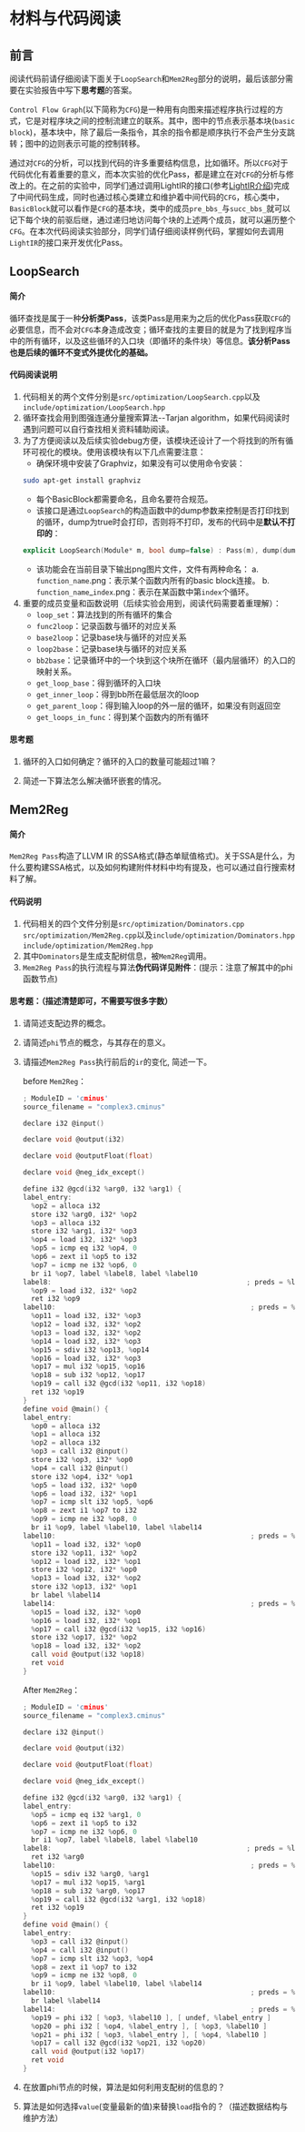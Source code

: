 # 材料与代码阅读

## 前言
阅读代码前请仔细阅读下面关于`LoopSearch`和`Mem2Reg`部分的说明，最后该部分需要在实验报告中写下**思考题**的答案。

`Control Flow Graph`(以下简称为`CFG`)是一种用有向图来描述程序执行过程的方式，它是对程序块之间的控制流建立的联系。其中，图中的节点表示基本块(`basic block`)，基本块中，除了最后一条指令，其余的指令都是顺序执行不会产生分支跳转；图中的边则表示可能的控制转移。


通过对`CFG`的分析，可以找到代码的许多重要结构信息，比如循环。所以`CFG`对于代码优化有着重要的意义，而本次实验的优化Pass，都是建立在对`CFG`的分析与修改上的。在之前的实验中，同学们通过调用LightIR的接口(参考[LightIR介绍](../common/LightIR.md))完成了中间代码生成，同时也通过核心类建立和维护着中间代码的`CFG`，核心类中，`BasicBlock`就可以看作是`CFG`的基本块，类中的成员`pre_bbs_`与`succ_bbs_`就可以记下每个块的前驱后继，通过递归地访问每个块的上述两个成员，就可以遍历整个`CFG`。在本次代码阅读实验部分，同学们请仔细阅读样例代码，掌握如何去调用`LightIR`的接口来开发优化Pass。



## LoopSearch
#### 简介
循环查找是属于一种**分析类Pass**，该类Pass是用来为之后的优化Pass获取`CFG`的必要信息，而不会对`CFG`本身造成改变；循环查找的主要目的就是为了找到程序当中的所有循环，以及这些循环的入口块（即循环的条件块）等信息。**该分析Pass也是后续的循环不变式外提优化的基础。**
#### 代码阅读说明
1. 代码相关的两个文件分别是`src/optimization/LoopSearch.cpp`以及`include/optimization/LoopSearch.hpp`
2. 循环查找会用到图强连通分量搜索算法--Tarjan algorithm，如果代码阅读时遇到问题可以自行查找相关资料辅助阅读。
3. 为了方便阅读以及后续实验debug方便，该模块还设计了一个将找到的所有循环可视化的模块。使用该模块有以下几点需要注意：
    * 确保环境中安装了Graphviz，如果没有可以使用命令安装：
    ```bash
    sudo apt-get install graphviz
    ```
    * 每个BasicBlock都需要命名，且命名要符合规范。
    * 该接口是通过`LoopSearch`的构造函数中的dump参数来控制是否打印找到的循环，dump为true时会打印，否则将不打印，发布的代码中是**默认不打印的**：
    ```cpp
    explicit LoopSearch(Module* m, bool dump=false) : Pass(m), dump(dump){}
    ```
    * 该功能会在当前目录下输出png图片文件，文件有两种命名：
        a. `function_name`.png：表示某个函数内所有的basic block连接。
        b. `function_name`_`index`.png：表示在某函数中第`index`个循环。
4. 重要的成员变量和函数说明（后续实验会用到，阅读代码需要着重理解）：
    * `loop_set`：算法找到的所有循环的集合
    * `func2loop`：记录函数与循环的对应关系
    * `base2loop`：记录base块与循环的对应关系
    * `loop2base`：记录base块与循环的对应关系
    * `bb2base`：记录循环中的一个块到这个块所在循环（最内层循环）的入口的映射关系。
    * `get_loop_base`：得到循环的入口块
    * `get_inner_loop`：得到bb所在最低层次的loop 
    * `get_parent_loop`：得到输入loop的外一层的循环，如果没有则返回空
    * `get_loops_in_func`：得到某个函数内的所有循环


#### 思考题
1. 循环的入口如何确定？循环的入口的数量可能超过1嘛？

2. 简述一下算法怎么解决循环嵌套的情况。

   


## Mem2Reg

#### 简介

`Mem2Reg Pass`构造了LLVM IR 的SSA格式(静态单赋值格式)。关于SSA是什么，为什么要构建SSA格式，以及如何构建附件材料中均有提及，也可以通过自行搜索材料了解。

#### 代码说明

1. 代码相关的四个文件分别是`src/optimization/Dominators.cpp` `src/optimization/Mem2Reg.cpp`以及`include/optimization/Dominators.hpp` `include/optimization/Mem2Reg.hpp`
2. 其中`Dominators`是生成支配树信息，被`Mem2Reg`调用。
3. `Mem2Reg Pass`的执行流程与算法**伪代码详见附件**：(提示：注意了解其中的phi函数节点)

#### 思考题：（描述清楚即可，不需要写很多字数）

1. 请简述支配边界的概念。

2. 请简述`phi`节点的概念，与其存在的意义。

3. 请描述`Mem2Reg Pass`执行前后的`ir`的变化, 简述一下。

   before `Mem2Reg`：

   ```c
   ; ModuleID = 'cminus'
   source_filename = "complex3.cminus"
   
   declare i32 @input()
   
   declare void @output(i32)
   
   declare void @outputFloat(float)
   
   declare void @neg_idx_except()
   
   define i32 @gcd(i32 %arg0, i32 %arg1) {
   label_entry:
     %op2 = alloca i32
     store i32 %arg0, i32* %op2
     %op3 = alloca i32
     store i32 %arg1, i32* %op3
     %op4 = load i32, i32* %op3
     %op5 = icmp eq i32 %op4, 0
     %op6 = zext i1 %op5 to i32
     %op7 = icmp ne i32 %op6, 0
     br i1 %op7, label %label8, label %label10
   label8:                                                ; preds = %label_entry
     %op9 = load i32, i32* %op2
     ret i32 %op9
   label10:                                                ; preds = %label_entry
     %op11 = load i32, i32* %op3
     %op12 = load i32, i32* %op2
     %op13 = load i32, i32* %op2
     %op14 = load i32, i32* %op3
     %op15 = sdiv i32 %op13, %op14
     %op16 = load i32, i32* %op3
     %op17 = mul i32 %op15, %op16
     %op18 = sub i32 %op12, %op17
     %op19 = call i32 @gcd(i32 %op11, i32 %op18)
     ret i32 %op19
   }
   define void @main() {
   label_entry:
     %op0 = alloca i32
     %op1 = alloca i32
     %op2 = alloca i32
     %op3 = call i32 @input()
     store i32 %op3, i32* %op0
     %op4 = call i32 @input()
     store i32 %op4, i32* %op1
     %op5 = load i32, i32* %op0
     %op6 = load i32, i32* %op1
     %op7 = icmp slt i32 %op5, %op6
     %op8 = zext i1 %op7 to i32
     %op9 = icmp ne i32 %op8, 0
     br i1 %op9, label %label10, label %label14
   label10:                                                ; preds = %label_entry
     %op11 = load i32, i32* %op0
     store i32 %op11, i32* %op2
     %op12 = load i32, i32* %op1
     store i32 %op12, i32* %op0
     %op13 = load i32, i32* %op2
     store i32 %op13, i32* %op1
     br label %label14
   label14:                                                ; preds = %label_entry, %label10
     %op15 = load i32, i32* %op0
     %op16 = load i32, i32* %op1
     %op17 = call i32 @gcd(i32 %op15, i32 %op16)
     store i32 %op17, i32* %op2
     %op18 = load i32, i32* %op2
     call void @output(i32 %op18)
     ret void
   }
   ```
   
   After `Mem2Reg`：

   ```c
   ; ModuleID = 'cminus'
   source_filename = "complex3.cminus"
   
   declare i32 @input()
   
   declare void @output(i32)
   
   declare void @outputFloat(float)
   
   declare void @neg_idx_except()
   
   define i32 @gcd(i32 %arg0, i32 %arg1) {
   label_entry:
     %op5 = icmp eq i32 %arg1, 0
     %op6 = zext i1 %op5 to i32
     %op7 = icmp ne i32 %op6, 0
     br i1 %op7, label %label8, label %label10
   label8:                                                ; preds = %label_entry
     ret i32 %arg0
   label10:                                                ; preds = %label_entry
     %op15 = sdiv i32 %arg0, %arg1
     %op17 = mul i32 %op15, %arg1
     %op18 = sub i32 %arg0, %op17
     %op19 = call i32 @gcd(i32 %arg1, i32 %op18)
     ret i32 %op19
   }
   define void @main() {
   label_entry:
     %op3 = call i32 @input()
     %op4 = call i32 @input()
     %op7 = icmp slt i32 %op3, %op4
     %op8 = zext i1 %op7 to i32
     %op9 = icmp ne i32 %op8, 0
     br i1 %op9, label %label10, label %label14
   label10:                                                ; preds = %label_entry
     br label %label14
   label14:                                                ; preds = %label_entry, %label10
     %op19 = phi i32 [ %op3, %label10 ], [ undef, %label_entry ]
     %op20 = phi i32 [ %op4, %label_entry ], [ %op3, %label10 ]
     %op21 = phi i32 [ %op3, %label_entry ], [ %op4, %label10 ]
     %op17 = call i32 @gcd(i32 %op21, i32 %op20)
     call void @output(i32 %op17)
     ret void
   }
   ```

4. 在放置phi节点的时候，算法是如何利用支配树的信息的？

5. 算法是如何选择`value`(变量最新的值)来替换`load`指令的？（描述数据结构与维护方法）